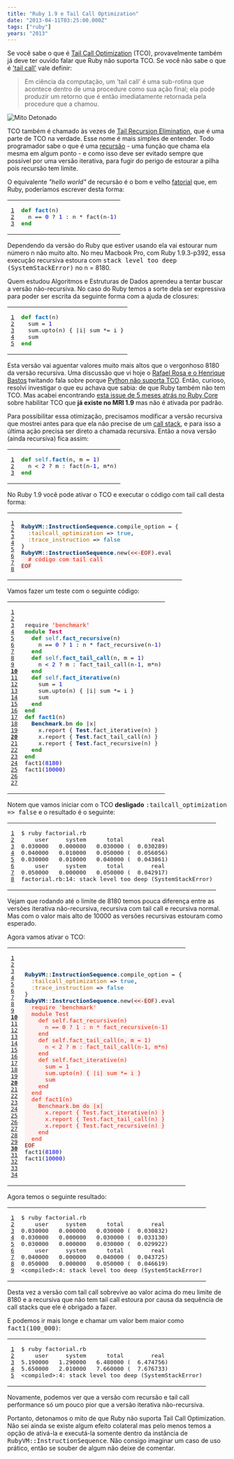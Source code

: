```yaml
---
title: "Ruby 1.9 e Tail Call Optimization"
date: "2013-04-11T03:25:00.000Z"
tags: ["ruby"]
years: "2013"
---
```


<p></p>
<p>Se você sabe o que é <a href="http://c2.com/cgi/wiki?TailCallOptimization">Tail Call Optimization</a> (TCO), provavelmente também já deve ter ouvido falar que Ruby não suporta TCO. Se você não sabe o que é <a href="http://stackoverflow.com/questions/310974/what-is-tail-call-optimization">'tail call'</a> vale definir:</p>
<blockquote>
  <p>Em ciência da computação, um 'tail call' é uma sub-rotina que acontece dentro de uma procedure como sua ação final; ela pode produzir um retorno que é então imediatamente retornada pela procedure que a chamou.</p>
</blockquote>
<p><img src="http://s3.amazonaws.com/akitaonrails/assets/image_asset/image/332/busted.jpg" srcset="http://s3.amazonaws.com/akitaonrails/assets/image_asset/image/332/busted.jpg 2x" alt="Mito Detonado"></p>
<p></p>
<p></p>
<p>TCO também é chamado às vezes de <a href="https://stackoverflow.com/questions/1240539/what-is-tail-recursion-elimination">Tail Recursion Elimination</a>, que é uma parte de TCO na verdade. Esse nome é mais simples de entender. Todo programador sabe o que é uma <a href="https://bit.ly/154TwUO">recursão</a> - uma função que chama ela mesma em algum ponto - e como isso deve ser evitado sempre que possível por uma versão iterativa, para fugir do perigo de estourar a pilha pois recursão tem limite.</p>
<p>O equivalente <em>"hello world"</em> de recursão é o bom e velho <a href="https://en.wikipedia.org/wiki/Factorial">fatorial</a> que, em Ruby, poderíamos escrever desta forma:</p>
<table class="CodeRay">
  <tbody>
    <tr>
      <td class="line-numbers" title="double click to toggle" ondblclick="with (this.firstChild.style) { display = (display == '') ? 'none' : '' }"><pre><a href="#n1" name="n1">1</a>
<a href="#n2" name="n2">2</a>
<a href="#n3" name="n3">3</a>
</pre>
      </td>
      <td class="code"><pre><span style="color:#080;font-weight:bold">def</span> <span style="color:#06B;font-weight:bold">fact</span>(n)
  n == <span style="color:#00D">0</span> ? <span style="color:#00D">1</span> : n * fact(n-<span style="color:#00D">1</span>)
<span style="color:#080;font-weight:bold">end</span>
</pre>
      </td>
    </tr>
  </tbody>
</table>
<p>Dependendo da versão do Ruby que estiver usando ela vai estourar num número n não muito alto. No meu Macbook Pro, com Ruby 1.9.3-p392, essa execução recursiva estoura com <tt>stack level too deep (SystemStackError)</tt> no n = 8180.</p>
<p>Quem estudou Algoritmos e Estruturas de Dados aprendeu a tentar buscar a versão não-recursiva. No caso do Ruby temos a sorte dela ser expressiva para poder ser escrita da seguinte forma com a ajuda de closures:</p>
<table class="CodeRay">
  <tbody>
    <tr>
      <td class="line-numbers" title="double click to toggle" ondblclick="with (this.firstChild.style) { display = (display == '') ? 'none' : '' }"><pre><a href="#n1" name="n1">1</a>
<a href="#n2" name="n2">2</a>
<a href="#n3" name="n3">3</a>
<a href="#n4" name="n4">4</a>
<a href="#n5" name="n5">5</a>
</pre>
      </td>
      <td class="code"><pre><span style="color:#080;font-weight:bold">def</span> <span style="color:#06B;font-weight:bold">fact</span>(n)
  sum = <span style="color:#00D">1</span>
  sum.upto(n) { |i| sum *= i }
  sum
<span style="color:#080;font-weight:bold">end</span>
</pre>
      </td>
    </tr>
  </tbody>
</table>
<p>Esta versão vai aguentar valores muito mais altos que o vergonhoso 8180 da versão recursiva. Uma discussão que vi hoje o <a href="https://twitter.com/rafaelrosafu/status/322144896217669633">Rafael Rosa e o Henrique Bastos</a> twitando fala sobre porque <a href="https://neopythonic.blogspot.com.br/2009/04/tail-recursion-elimination.html">Python não suporta TCO</a>. Então, curioso, resolvi investigar o que eu achava que sabia: de que Ruby também não tem TCO. Mas acabei encontrando <a href="https://bugs.ruby-lang.org/issues/6602">esta issue de 5 meses atrás no Ruby Core</a> sobre habilitar TCO que <strong>já existe no MRI 1.9</strong> mas não é ativada por padrão.</p>
<p>Para possibilitar essa otimização, precisamos modificar a versão recursiva que mostrei antes para que ela não precise de um <a href="https://en.wikipedia.org/wiki/Call_stack">call stack</a>, e para isso a última ação precisa ser direto a chamada recursiva. Então a nova versão (ainda recursiva) fica assim:</p>
<table class="CodeRay">
  <tbody>
    <tr>
      <td class="line-numbers" title="double click to toggle" ondblclick="with (this.firstChild.style) { display = (display == '') ? 'none' : '' }"><pre><a href="#n1" name="n1">1</a>
<a href="#n2" name="n2">2</a>
<a href="#n3" name="n3">3</a>
</pre>
      </td>
      <td class="code"><pre><span style="color:#080;font-weight:bold">def</span> <span style="color:#069">self</span>.<span style="color:#06B;font-weight:bold">fact</span>(n, m = <span style="color:#00D">1</span>)
  n &lt; <span style="color:#00D">2</span> ? m : fact(n-<span style="color:#00D">1</span>, m*n)
<span style="color:#080;font-weight:bold">end</span>
</pre>
      </td>
    </tr>
  </tbody>
</table>
<p>No Ruby 1.9 você pode ativar o TCO e executar o código com tail call desta forma:</p>
<table class="CodeRay">
  <tbody>
    <tr>
      <td class="line-numbers" title="double click to toggle" ondblclick="with (this.firstChild.style) { display = (display == '') ? 'none' : '' }"><pre><a href="#n1" name="n1">1</a>
<a href="#n2" name="n2">2</a>
<a href="#n3" name="n3">3</a>
<a href="#n4" name="n4">4</a>
<a href="#n5" name="n5">5</a>
<a href="#n6" name="n6">6</a>
<a href="#n7" name="n7">7</a>
<a href="#n8" name="n8">8</a>
</pre>
      </td>
      <td class="code"><pre><span style="color:#036;font-weight:bold">RubyVM</span>::<span style="color:#036;font-weight:bold">InstructionSequence</span>.compile_option = {
  <span style="color:#A60">:tailcall_optimization</span> =&gt; <span style="color:#069">true</span>,
  <span style="color:#A60">:trace_instruction</span> =&gt; <span style="color:#069">false</span>
}
<span style="color:#036;font-weight:bold">RubyVM</span>::<span style="color:#036;font-weight:bold">InstructionSequence</span>.new(<span style="background-color:hsla(0,100%,50%,0.05)"><span style="color:#710">&lt;&lt;-EOF</span></span>).eval<span style="background-color:hsla(0,100%,50%,0.05)"><span style="color:#D20">
  # código com tail call</span><span style="color:#710">
EOF</span></span>
</pre>
      </td>
    </tr>
  </tbody>
</table>
<p>Vamos fazer um teste com o seguinte código:</p>
<table class="CodeRay">
  <tbody>
    <tr>
      <td class="line-numbers" title="double click to toggle" ondblclick="with (this.firstChild.style) { display = (display == '') ? 'none' : '' }"><pre><a href="#n1" name="n1">1</a>
<a href="#n2" name="n2">2</a>
<a href="#n3" name="n3">3</a>
<a href="#n4" name="n4">4</a>
<a href="#n5" name="n5">5</a>
<a href="#n6" name="n6">6</a>
<a href="#n7" name="n7">7</a>
<a href="#n8" name="n8">8</a>
<a href="#n9" name="n9">9</a>
<strong><a href="#n10" name="n10">10</a></strong>
<a href="#n11" name="n11">11</a>
<a href="#n12" name="n12">12</a>
<a href="#n13" name="n13">13</a>
<a href="#n14" name="n14">14</a>
<a href="#n15" name="n15">15</a>
<a href="#n16" name="n16">16</a>
<a href="#n17" name="n17">17</a>
<a href="#n18" name="n18">18</a>
<a href="#n19" name="n19">19</a>
<strong><a href="#n20" name="n20">20</a></strong>
<a href="#n21" name="n21">21</a>
<a href="#n22" name="n22">22</a>
<a href="#n23" name="n23">23</a>
<a href="#n24" name="n24">24</a>
<a href="#n25" name="n25">25</a>
<a href="#n26" name="n26">26</a>
<a href="#n27" name="n27">27</a>
</pre>
      </td>
      <td class="code"><pre>require <span style="background-color:hsla(0,100%,50%,0.05)"><span style="color:#710">'</span><span style="color:#D20">benchmark</span><span style="color:#710">'</span></span>
<span style="color:#080;font-weight:bold">module</span> <span style="color:#B06;font-weight:bold">Test</span>
  <span style="color:#080;font-weight:bold">def</span> <span style="color:#069">self</span>.<span style="color:#06B;font-weight:bold">fact_recursive</span>(n)
    n == <span style="color:#00D">0</span> ? <span style="color:#00D">1</span> : n * fact_recursive(n-<span style="color:#00D">1</span>)
  <span style="color:#080;font-weight:bold">end</span>
  <span style="color:#080;font-weight:bold">def</span> <span style="color:#069">self</span>.<span style="color:#06B;font-weight:bold">fact_tail_call</span>(n, m = <span style="color:#00D">1</span>)
    n &lt; <span style="color:#00D">2</span> ? m : fact_tail_call(n-<span style="color:#00D">1</span>, m*n)
  <span style="color:#080;font-weight:bold">end</span>
  <span style="color:#080;font-weight:bold">def</span> <span style="color:#069">self</span>.<span style="color:#06B;font-weight:bold">fact_iterative</span>(n)
    sum = <span style="color:#00D">1</span>
    sum.upto(n) { |i| sum *= i }
    sum
  <span style="color:#080;font-weight:bold">end</span>
<span style="color:#080;font-weight:bold">end</span>
<span style="color:#080;font-weight:bold">def</span> <span style="color:#06B;font-weight:bold">fact1</span>(n)
  <span style="color:#036;font-weight:bold">Benchmark</span>.bm <span style="color:#080;font-weight:bold">do</span> |x|
    x.report { <span style="color:#036;font-weight:bold">Test</span>.fact_iterative(n) }
    x.report { <span style="color:#036;font-weight:bold">Test</span>.fact_tail_call(n) }
    x.report { <span style="color:#036;font-weight:bold">Test</span>.fact_recursive(n) }
  <span style="color:#080;font-weight:bold">end</span>
<span style="color:#080;font-weight:bold">end</span>
fact1(<span style="color:#00D">8180</span>)
fact1(<span style="color:#00D">10000</span>)
</pre>
      </td>
    </tr>
  </tbody>
</table>
<p>Notem que vamos iniciar com o TCO <strong>desligado</strong> <tt>:tailcall_optimization =&gt; false</tt> e o resultado é o seguinte:</p>
<table class="CodeRay">
  <tbody>
    <tr>
      <td class="line-numbers" title="double click to toggle" ondblclick="with (this.firstChild.style) { display = (display == '') ? 'none' : '' }"><pre><a href="#n1" name="n1">1</a>
<a href="#n2" name="n2">2</a>
<a href="#n3" name="n3">3</a>
<a href="#n4" name="n4">4</a>
<a href="#n5" name="n5">5</a>
<a href="#n6" name="n6">6</a>
<a href="#n7" name="n7">7</a>
<a href="#n8" name="n8">8</a>
</pre>
      </td>
      <td class="code"><pre>$ ruby factorial.rb
    user     system      total        real
0.030000   0.000000   0.030000 (  0.030289)
0.040000   0.010000   0.050000 (  0.056056)
0.030000   0.010000   0.040000 (  0.043861)
    user     system      total        real
0.050000   0.000000   0.050000 (  0.042917)
factorial.rb:14: stack level too deep (SystemStackError)
</pre>
      </td>
    </tr>
  </tbody>
</table>
<p>Vejam que rodando até o limite de 8180 temos pouca diferença entre as versões iterativa não-recursiva, recursiva com tail call e recursiva normal. Mas com o valor mais alto de 10000 as versões recursivas estouram como esperado.</p>
<p>Agora vamos ativar o TCO:</p>
<table class="CodeRay">
  <tbody>
    <tr>
      <td class="line-numbers" title="double click to toggle" ondblclick="with (this.firstChild.style) { display = (display == '') ? 'none' : '' }"><pre><a href="#n1" name="n1">1</a>
<a href="#n2" name="n2">2</a>
<a href="#n3" name="n3">3</a>
<a href="#n4" name="n4">4</a>
<a href="#n5" name="n5">5</a>
<a href="#n6" name="n6">6</a>
<a href="#n7" name="n7">7</a>
<a href="#n8" name="n8">8</a>
<a href="#n9" name="n9">9</a>
<strong><a href="#n10" name="n10">10</a></strong>
<a href="#n11" name="n11">11</a>
<a href="#n12" name="n12">12</a>
<a href="#n13" name="n13">13</a>
<a href="#n14" name="n14">14</a>
<a href="#n15" name="n15">15</a>
<a href="#n16" name="n16">16</a>
<a href="#n17" name="n17">17</a>
<a href="#n18" name="n18">18</a>
<a href="#n19" name="n19">19</a>
<strong><a href="#n20" name="n20">20</a></strong>
<a href="#n21" name="n21">21</a>
<a href="#n22" name="n22">22</a>
<a href="#n23" name="n23">23</a>
<a href="#n24" name="n24">24</a>
<a href="#n25" name="n25">25</a>
<a href="#n26" name="n26">26</a>
<a href="#n27" name="n27">27</a>
<a href="#n28" name="n28">28</a>
<a href="#n29" name="n29">29</a>
<strong><a href="#n30" name="n30">30</a></strong>
<a href="#n31" name="n31">31</a>
<a href="#n32" name="n32">32</a>
<a href="#n33" name="n33">33</a>
<a href="#n34" name="n34">34</a>
</pre>
      </td>
      <td class="code"><pre><span style="color:#036;font-weight:bold">RubyVM</span>::<span style="color:#036;font-weight:bold">InstructionSequence</span>.compile_option = {
  <span style="color:#A60">:tailcall_optimization</span> =&gt; <span style="color:#069">true</span>,
  <span style="color:#A60">:trace_instruction</span> =&gt; <span style="color:#069">false</span>
}
<span style="color:#036;font-weight:bold">RubyVM</span>::<span style="color:#036;font-weight:bold">InstructionSequence</span>.new(<span style="background-color:hsla(0,100%,50%,0.05)"><span style="color:#710">&lt;&lt;-EOF</span></span>).eval<span style="background-color:hsla(0,100%,50%,0.05)"><span style="color:#D20">
  require 'benchmark'
  module Test
    def self.fact_recursive(n)
      n == 0 ? 1 : n * fact_recursive(n-1)
    end
    def self.fact_tail_call(n, m = 1)
      n &lt; 2 ? m : fact_tail_call(n-1, m*n)
    end
    def self.fact_iterative(n)
      sum = 1
      sum.upto(n) { |i| sum *= i }
      sum
    end
  end
  def fact1(n)
    Benchmark.bm do |x|
      x.report { Test.fact_iterative(n) }
      x.report { Test.fact_tail_call(n) }
      x.report { Test.fact_recursive(n) }
    end
  end</span><span style="color:#710">
EOF</span></span>
fact1(<span style="color:#00D">8180</span>)
fact1(<span style="color:#00D">10000</span>)
</pre>
      </td>
    </tr>
  </tbody>
</table>
<p>Agora temos o seguinte resultado:</p>
<table class="CodeRay">
  <tbody>
    <tr>
      <td class="line-numbers" title="double click to toggle" ondblclick="with (this.firstChild.style) { display = (display == '') ? 'none' : '' }"><pre><a href="#n1" name="n1">1</a>
<a href="#n2" name="n2">2</a>
<a href="#n3" name="n3">3</a>
<a href="#n4" name="n4">4</a>
<a href="#n5" name="n5">5</a>
<a href="#n6" name="n6">6</a>
<a href="#n7" name="n7">7</a>
<a href="#n8" name="n8">8</a>
<a href="#n9" name="n9">9</a>
</pre>
      </td>
      <td class="code"><pre>$ ruby factorial.rb
    user     system      total        real
0.030000   0.000000   0.030000 (  0.030832)
0.030000   0.000000   0.030000 (  0.033130)
0.030000   0.000000   0.030000 (  0.029922)
    user     system      total        real
0.040000   0.000000   0.040000 (  0.043725)
0.050000   0.000000   0.050000 (  0.046619)
&lt;compiled&gt;:4: stack level too deep (SystemStackError)
</pre>
      </td>
    </tr>
  </tbody>
</table>
<p>Desta vez a versão com tail call sobrevive ao valor acima do meu limite de 8180 e a recursiva que não tem tail call estoura por causa da sequência de call stacks que ele é obrigado a fazer.</p>
<p>E podemos ir mais longe e chamar um valor bem maior como <tt>fact1(100_000)</tt>:</p>
<table class="CodeRay">
  <tbody>
    <tr>
      <td class="line-numbers" title="double click to toggle" ondblclick="with (this.firstChild.style) { display = (display == '') ? 'none' : '' }"><pre><a href="#n1" name="n1">1</a>
<a href="#n2" name="n2">2</a>
<a href="#n3" name="n3">3</a>
<a href="#n4" name="n4">4</a>
<a href="#n5" name="n5">5</a>
</pre>
      </td>
      <td class="code"><pre>$ ruby factorial.rb
    user     system      total        real
5.190000   1.290000   6.480000 (  6.474756)
5.650000   2.010000   7.660000 (  7.676733)
&lt;compiled&gt;:4: stack level too deep (SystemStackError)
</pre>
      </td>
    </tr>
  </tbody>
</table>
<p>Novamente, podemos ver que a versão com recursão e tail call performance só um pouco pior que a versão iterativa não-recursiva.</p>
<p>Portanto, detonamos o mito de que Ruby não suporta Tail Call Optimization. Não sei ainda se existe algum efeito colateral mas pelo menos temos a opção de ativá-la e executá-la somente dentro da instância de <tt>RubyVM::InstructionSequence</tt>. Não consigo imaginar um caso de uso prático, então se souber de algum não deixe de comentar.</p>
<p></p>